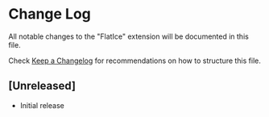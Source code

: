 # Change Log

All notable changes to the "FlatIce" extension will be documented in this file.

Check [Keep a Changelog](http://keepachangelog.com/) for recommendations on how to structure this file.

## [Unreleased]

- Initial release
